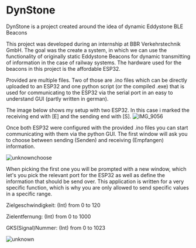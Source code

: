 # DynStone
DynStone is a project created around the idea of dynamic Eddystone BLE Beacons

This project was developed during an internship at BBR Verkehrstechnik GmbH. The goal was the create a system, in which we can use the functionality of originally static Eddystone Beacons for dynamic transmitting of information in the case of railway systems. The hardware used for the beacons in this project is the affordable ESP32.  

Provided are multiple files. Two of those are .ino files which can be directly uploaded to an ESP32 and one python script (or the compiled .exe) that is used for communicating to the ESP32 via the serial port in an easy to understand GUI (partly written in german).

The image below shows my setup with two ESP32. In this case i marked the receiving end with [E] and the sending end with [S].
![IMG_9056](https://user-images.githubusercontent.com/97415279/167385777-ca7d9648-0d2d-475d-bc3a-cab13ee58706.jpg)

Once both ESP32 were configured with the provided .ino files you can start communicating with them via the python GUI.
The first window will ask you to choose between sending (Senden) and receiving (Empfangen) information.

![unknownchoose](https://user-images.githubusercontent.com/97415279/167387829-ada9340b-13f7-4980-809f-1886ee295b83.png)

When picking the first one you will be prompted with a new window, which let's you pick the relevant port for the ESP32 as well as define the information that should be send over. This application is written for a very specific function, which is why you are only allowed to send specific values in a specific range. 

Zielgeschwindigkeit:  (Int) from 0 to 120

Zielentfernung:       (Int) from 0 to 1000

GKS(Signal)Nummer:    (Int) from 0 to 1023

![unknown](https://user-images.githubusercontent.com/97415279/167387963-275c86b9-d724-4136-a670-9e60f4c5d334.png)
